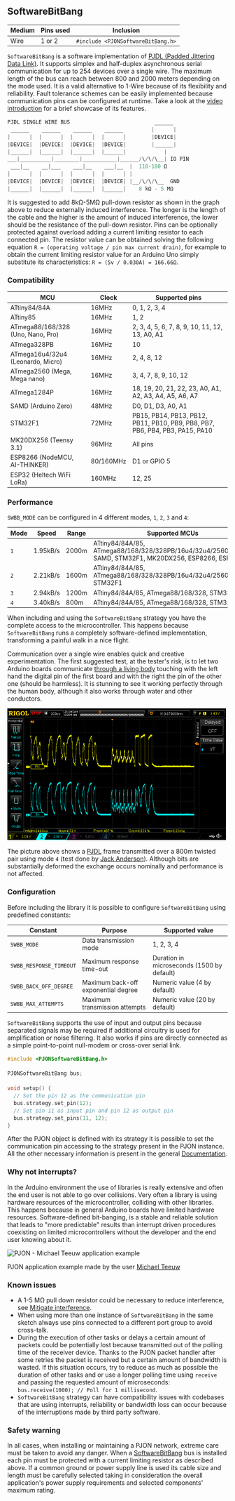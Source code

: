 ## SoftwareBitBang

| Medium | Pins used | Inclusion  |
|--------|-----------|--------------------|
| Wire   | 1 or 2    | `#include <PJONSoftwareBitBang.h>`|

`SoftwareBitBang` is a software implementation of [PJDL (Padded Jittering Data Link)](/src/strategies/SoftwareBitBang/specification/PJDL-specification-v4.1.md). It supports simplex and half-duplex asynchronous serial communication for up to 254 devices over a single wire. The maximum length of the bus can reach between 800 and 2000 meters depending on the mode used. It is a valid alternative to 1-Wire because of its flexibility and reliability. Fault tolerance schemes can be easily implemented because communication pins can be configured at runtime. Take a look at the [video introduction](https://www.youtube.com/watch?v=GWlhKD5lz5w) for a brief showcase of its features.
```cpp
PJDL SINGLE WIRE BUS                           ______
 ______    ______    ______    ______         |      |
|      |  |      |  |      |  |      |        |DEVICE|
|DEVICE|  |DEVICE|  |DEVICE|  |DEVICE|        |______|
|______|  |______|  |______|  |______|            |
___|__________|________|___________|______/\/\/\__| IO PIN
 ___|__    __|___    ___|__    ___|__  |  110-180 Ω
|      |  |      |  |      |  |      | |  
|DEVICE|  |DEVICE|  |DEVICE|  |DEVICE| |__/\/\/\__  GND
|______|  |______|  |______|  |______|    8 kΩ - 5 MΩ    
```
It is suggested to add 8kΩ-5MΩ pull-down resistor as shown in the graph above to reduce externally induced interference. The longer is the length of the cable and the higher is the amount of induced interference, the lower should be the resistance of the pull-down resistor. Pins can be optionally protected against overload adding a current limiting resistor to each connected pin. The resistor value can be obtained solving the following equation `R = (operating voltage / pin max current drain)`, for example to obtain the current limiting resistor value for an Arduino Uno simply substitute its characteristics: `R = (5v / 0.030A) = 166.66Ω`.

### Compatibility
| MCU              | Clock | Supported pins   |
| ---------------- |------ | ---------------- |
| ATtiny84/84A | 16MHz | 0, 1, 2, 3, 4 |
| ATtiny85 | 16MHz | 1, 2 |
| ATmega88/168/328 (Uno, Nano, Pro) | 16MHz | 2, 3, 4, 5, 6, 7, 8, 9, 10, 11, 12, 13, A0, A1 |
| ATmega328PB | 16MHz | 10 |
| ATmega16u4/32u4 (Leonardo, Micro) | 16MHz | 2, 4, 8, 12 |
| ATmega2560 (Mega, Mega nano) | 16MHz | 3, 4, 7, 8, 9, 10, 12 |
| ATmega1284P | 16MHz | 18, 19, 20, 21, 22, 23, A0, A1, A2, A3, A4, A5, A6, A7 |
| SAMD (Arduino Zero) | 48MHz | D0, D1, D3, A0, A1 |
| STM32F1 | 72MHz | PB15, PB14, PB13, PB12, PB11, PB10, PB9, PB8, PB7, PB6, PB4, PB3, PA15, PA10 |
| MK20DX256 (Teensy 3.1) | 96MHz | All pins |
| ESP8266 (NodeMCU, AI-THINKER) | 80/160MHz | D1 or GPIO 5 |
| ESP32 (Heltech WiFi LoRa) | 160MHz | 12, 25 |

### Performance
`SWBB_MODE` can be configured in 4 different modes, `1`, `2`, `3` and `4`:

| Mode | Speed | Range | Supported MCUs   |
| ---- | ----- |------ | ---------------- |
| `1`  | 1.95kB/s | 2000m | ATtiny84/84A/85, ATmega88/168/328/328PB/16u4/32u4/2560/1284P, SAMD, STM32F1, MK20DX256, ESP8266, ESP32 |  
| `2`  | 2.21kB/s | 1600m | ATtiny84/84A/85, ATmega88/168/328/328PB/16u4/32u4/2560, STM32F1 |
| `3`  | 2.94kB/s | 1200m | ATtiny84/84A/85, ATmega88/168/328, STM32F1 |
| `4`  | 3.40kB/s |  800m | ATtiny84/84A/85, ATmega88/168/328, STM32F1 |

When including and using the `SoftwareBitBang` strategy you have the complete access to the microcontroller. This happens because `SoftwareBitBang` runs a completely software-defined implementation, transforming a painful walk in a nice flight.

Communication over a single wire enables quick and creative experimentation. The first suggested test, at the tester's risk, is to let two Arduino boards communicate [through a living body](https://www.youtube.com/watch?v=caMit7nzJsM) touching with the left hand the digital pin of the first board and with the right the pin of the other one (should be harmless). It is stunning to see it working perfectly through the human body, although it also works through water and other conductors.

![PJDL communication over 2000m twisted pair](images/PJDL-2000m-mode4-twistedpair-8.2k-pulldown-60-series.png)

The picture above shows a [PJDL](/src/strategies/SoftwareBitBang/specification/PJDL-specification-v4.1.md) frame transmitted over a 800m twisted pair using mode `4` (test done by [Jack Anderson](https://github.com/jdaandersj)). Although bits are substantially deformed the exchange occurs nominally and performance is not affected.

### Configuration
Before including the library it is possible to configure `SoftwareBitBang` using predefined constants:

| Constant                | Purpose                             | Supported value                            |
| ----------------------- |------------------------------------ | ------------------------------------------ |
| `SWBB_MODE`             | Data transmission mode              | 1, 2, 3, 4                                 |
| `SWBB_RESPONSE_TIMEOUT` | Maximum response time-out           | Duration in microseconds (1500 by default) |
| `SWBB_BACK_OFF_DEGREE`  | Maximum back-off exponential degree | Numeric value (4 by default)               |
| `SWBB_MAX_ATTEMPTS`     | Maximum transmission attempts       | Numeric value (20 by default)              |

`SoftwareBitBang` supports the use of input and output pins because separated signals may be required if additional circuitry is used for amplification or noise filtering. It also works if pins are directly connected as a simple point-to-point null-modem or cross-over serial link.

```cpp  
#include <PJONSoftwareBitBang.h>

PJONSoftwareBitBang bus;

void setup() {
  // Set the pin 12 as the communication pin
  bus.strategy.set_pin(12);
  // Set pin 11 as input pin and pin 12 as output pin
  bus.strategy.set_pins(11, 12);
}
```
After the PJON object is defined with its strategy it is possible to set the communication pin accessing to the strategy present in the PJON instance. All the other necessary information is present in the general [Documentation](/documentation).

### Why not interrupts?
In the Arduino environment the use of libraries is really extensive and often the end user is not able to go over collisions. Very often a library is using hardware resources of the microcontroller, colliding with other libraries. This happens because in general Arduino boards have limited hardware resources. Software-defined bit-banging, is a stable and reliable solution that leads to "more predictable" results than interrupt driven procedures coexisting on limited microcontrollers without the developer and the end user knowing about it.

![PJON - Michael Teeuw application example](http://33.media.tumblr.com/0065c3946a34191a2836c405224158c8/tumblr_inline_nvrbxkXo831s95p1z_500.gif)

PJON application example made by the user [Michael Teeuw](http://michaelteeuw.nl/post/130558526217/pjon-my-son)

### Known issues
- A 1-5 MΩ pull down resistor could be necessary to reduce interference, see [Mitigate interference](https://github.com/gioblu/PJON/wiki/Mitigate-interference).
- When using more than one instance of `SoftwareBitBang` in the same sketch always use pins connected to a different port group to avoid cross-talk.  
- During the execution of other tasks or delays a certain amount of packets could be potentially lost because transmitted out of the polling time of the receiver device. Thanks to the PJON packet handler after some retries the packet is received but a certain amount of bandwidth is wasted. If this situation occurs, try to reduce as much as possible the duration of other tasks and or use a longer polling time using `receive` and passing the requested amount of microseconds: `bus.receive(1000); // Poll for 1 millisecond`.
- `SoftwareBitBang` strategy can have compatibility issues with codebases that are using interrupts, reliability or bandwidth loss can occur because of the interruptions made by third party software.

### Safety warning
In all cases, when installing or maintaining a PJON network, extreme care must be taken to avoid any danger. When a [SoftwareBitBang](/src/strategies/SoftwareBitBang) bus is installed each pin must be protected with a current limiting resistor as described above. If a common ground or power supply line is used its cable size and length must be carefully selected taking in consideration the overall application's power supply requirements and selected components' maximum rating.
